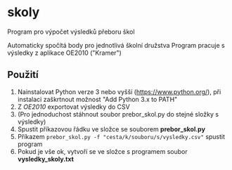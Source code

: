 # skoly
Program pro výpočet výsledků přeboru škol

Automaticky spočítá body pro jednotlivá školní družstva
Program pracuje s výsledky z aplikace OE2010 ("Kramer")

## Použití
1. Nainstalovat Python verze 3 nebo vyšší (https://www.python.org/), při instalaci zaškrtnout možnost "Add Python 3.x to PATH"
2. Z *OE2010* exportovat výsledky do CSV
3. (Pro jednoduchost stáhnout soubor prebor_skol.py do stejné složky s výsledky)
4. Spustit příkazovou řádku ve složce se souborem **prebor_skol.py**
5. Příkazem ```prebor_skol.py -f "cesta/k/souboru/s/vysledky.csv"``` spustit program
6. Pokud je vše ok, vytvoří se ve složce s programem soubor **vysledky_skoly.txt**
